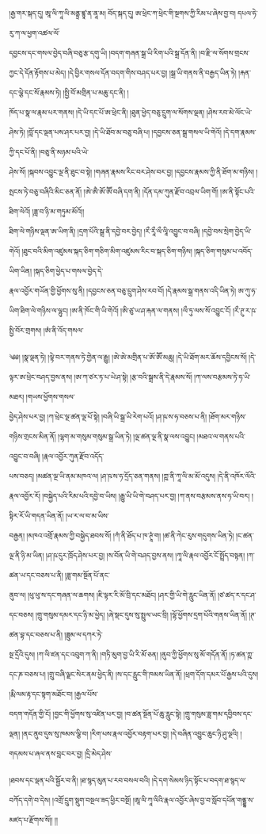 ﻿  
།རྒྱ་གར་སྐད་དུ། ཨཱ་ལི་ཀཱ་ལི་མནྟྲ་ཛྙཱ་ན་ནཱ་མ། བོད་སྐད་དུ། ཨ་ཕྲེང་ཀ་ཕྲེང་གི་སྔགས་ཀྱི་རིམ་པ་ཞེས་བྱ་བ། དཔལ་ཧེ་རུ་ཀ་ལ་ཕྱག་འཚལ་ལོ་  
དབྱངས་དང་གསལ་བྱེད་བཞི་བཅུ་རྩ་དགུ་ཡི། །བདག་གཞན་སྒྲ་ཡི་རིག་པའི་སྒྲ་དོན་ནི། །བ་རྫི་ལ་སོགས་གྲངས་ཀྱང་དེ་དོན་རྟོགས་པ་མེད། །དེ་བྱིར་གསལ་དོན་བདག་གིས་བཤད་པར་བྱ། །སྒྲ་ཡི་གནས་ནི་བརྒྱད་ཡིན་ཏེ། །རྐན་དང་ལྕེ་དང་སོ་རྣམས་ཏེ། །སྤྱི་བོ་མགྲིན་པ་མཆུ་དང་ནི། །  
ཁོད་པ་སྣ་ལ་རྣམ་པར་གནས། །དེ་ཡི་དང་པོ་ཨ་ཕྲེང་ནི། །ཐུན་ཕྱེད་བཅུ་དྲུག་ལ་སོགས་ལྡན། །ཤེས་རབ་མེ་ལོང་ཡེ་ཤེས་ཏེ། །བློ་དང་ལྡན་པས་ཤར་པར་བྱ། །དེ་ཡི་ཐོབ་མ་བཅུ་བཞི་པ། །དབྱངས་ཅན་སྒྲ་གསལ་ཡི་གེའོ། །དེ་དག་རྣམས་ཀྱི་དང་པོ་ནི། །བཅུ་ནི་མཉམ་པའི་ཡེ་  
ཤེས་སོ། །སྐབས་འབྱུང་ལྔ་ནི་ཐུང་བ་སྟེ། །གཞན་རྣམས་རིང་བར་ཤེས་བར་བྱ། །དབྱངས་རྣམས་ཀྱི་ནི་ཐོག་མ་གཉིས། །སྤངས་ཏེ་བཅུ་བཞིའི་མིང་ཅན་ནོ། །ཨེ་ཨཻ་ཨོ་ཨཽ་བཞི་དག་ནི། །དོན་དམ་ཀུན་རྫོབ་འབྲལ་ཡིག་གོ། །ཨ་ནི་སྟོང་པའི་ཐིག་ལེའོ། །ཟླ་བ་ཉི་མ་གཏུམ་མོའོ།།  
ཐིག་ལེ་གཉིས་ལྡན་ཨ་ཡིག་ནི། །དྲག་པོའི་སྒྲ་ནི་དབྱེ་བར་བྱེད། །རྀ་རཱྀ་ལྀ་ལཱི་འབྱུང་བ་བཞི། །དབྱེ་བས་སྲེག་བྱེད་ཡི་གེའོ། །ཐུང་བའི་མིག་འཛུམས་སྐད་ཅིག་གཅིག་མིག་འཛུམས་རིང་བ་སྐད་ཅིག་གཉིས། །སྐད་ཅིག་གསུམ་པ་འབོད་ཡིག་ཡིན། །སྐད་ཅིག་ཕྱེད་པ་གསལ་བྱེད་དེ་  
རྣལ་འབྱོར་གཡོན་གྱི་ཕྱོགས་སུ་ནི། །དབྱངས་ཅན་བཅུ་དྲུག་ཤེས་རབ་བོ། །དེ་རྣམས་སྒྲ་གནས་འདི་ཡིན་ཏེ། ཨ་ཀུ་ཧ་ཡིག་ཐིག་ལེ་གཉིས་ལ་ལྷུང། །ཨ་ནི་ཁོང་གི་ཡི་གེའོ། །ཨི་ཙུ་ཡ་ཤ་རྐན་ལ་གནས། །ལྀ་ཏུ་ལས་སོ་འབྱུང་ངོ། །རྀ་ཊུ་ར་ཥ་སྤྱི་བོར་གྲགས། །ཨཾ་ནི་འོད་གསལ་  
  
༄༅། །སྣ་ལྡན་ཏེ། །ལྟེ་བར་གནས་ཏེ་གྱེན་ལ་རྒྱུ། །ཨེ་ཨེ་མགྲིན་པ་ཨོ་ཨཽ་མཆུ། །དེ་ཡི་ཐོག་མར་ཆོས་དབྱིངས་སོ། །དེ་ལྟར་ཨ་ཕྲེང་བཤད་བྱས་ནས། །ཨ་ཀ་ཙར་ཏ་པ་ཡེ་ཤ་སྟེ། །རྩ་བའི་སྒྲས་ནི་དེ་རྣམས་སོ། །ཀ་ལས་བརྩམས་ཏེ་ཧ་ཡི་མཐར། །གཡས་ཕྱོགས་གསལ་  
བྱེད་ཤེས་པར་བྱ། །ཀ་ཕྲེང་ལྔ་ཚན་ལྔ་པོ་སྟེ། །བཞི་ཡི་སྒྲ་ཡི་རེག་པའོ། །ཤ་ཥ་ས་ཧ་བཅས་པ་ནི། །ཐོག་མར་གཉིས་གཉིས་གྲངས་མིན་ནོ། །ལྷག་མ་གསུམ་གསུམ་སྒྲ་ཡིན་ཏེ། །ལྔ་ཚན་ལྔ་ནི་སྣ་ལས་འབྱུང། །མཐའ་ལ་གནས་པའི་འབྱུང་བ་བཞི། །རྣལ་འབྱོར་ཀུན་རྫོབ་འདོད་  
པས་བཅད། །མཚན་ལྔ་ཡི་ནམ་མཁའ་ལ། །ཤ་ཥ་ས་ཧ་དྲོད་ཅན་གནས། །ཀྵ་ནི་ཀཱ་ལི་མ་མོ་འདུས། །དེ་ནི་འཁོར་ལོའི་རྣལ་འབྱོར་རོ། །བསྐྱེད་པའི་རིམ་པའི་དབྱེ་བ་ཡིས། །རྒྱུ་ཡི་ཡི་གེ་བཤད་པར་བྱ། །ཀ་ནས་བརྩམས་ནས་ཧ་ཡི་བར། །སྟིར་རོ་ཡི་གདན་ཡིན་ནོ། །ཡ་ར་ལ་བ་མ་ཡིས་  
བརྒྱན། །མཁའ་འགྲོ་རྣམས་ཀྱི་བསྐྱེད་ཐབས་སོ། །ཀཾ་ནི་ཐོད་པ་ཁ་ཊཱཾ་ག། །ཚ་ནི་ཀེང་རུས་གདུགས་ཡིན་ཏེ། །ང་ཚན་ལྔ་ནི་ཉི་མ་ཡིན། །ཤ་ཥ་དུར་ཁྲོད་ཤེས་པར་བྱ། །ས་བོན་ཡི་གེ་བཤད་བྱས་ནས། །ཀཱ་ལི་རྣལ་འབྱོར་ངོ་སྤྲོད་བསྟན། །ཀ་ཚན་ཡ་དང་བཅས་པ་ནི། །ཟླ་གམ་སྔོན་པོ་ནང་  
ནུབ་ལ། །ཕུ་ཕུ་ས་དང་གཞན་ལ་ཆགས། །ཇི་ལྟར་རི་མོ་བྲི་དང་མཐོང། །ཤར་གྱི་ཡི་གེ་རླུང་ཡིན་ནོ། །ཙ་ཚད་ར་དང་ཤ་དང་བཅས། །གྲུ་གསུམ་དམར་དང་ཉི་མ་ཕྱེད། །ཞེ་སྡང་དུས་སུ་སྤྲུལ་ཡང་བྲི། །ལྷོ་ཕྱོགས་དྲག་པོའི་གནས་ཡིན་ནོ། །ཊ་ཚན་བྷ་དང་བཅས་པ་ནི། །ཟླུམ་ལ་དཀར་ཏེ་  
སྔ་དྲོའི་དུས། །ཀ་ལི་ཛན་དང་འབུག་ཀ་ནི། །གཏི་མུག་བྱ་ཡི་རི་མོ་ཅན། །ནུབ་ཀྱི་ཕྱོགས་སུ་མོ་གདོན་ནོ། །ཏ་ཚན་ཀྵ་དང་ཎ་བཅས་པ། །གྲུ་བཞི་ལྗང་སེར་ནམ་ཕྱེད་ནི། །ས་དང་རླུང་གི་ཁམས་ཡིན་ནོ། །ཕྲག་དོག་དམར་པོ་རྒྱས་པའི་དུས། །རྨི་ལམ་རྟ་དང་སྟག་མཐོང་བ། །རྒྱལ་པོས་  
བདག་གདོན་གྱི་ངོ། །བྱང་གི་ཕྱོགས་སུ་འཛིན་པར་བྱ། །བ་ཚན་སྔོན་པོ་ཆུ་རླུང་སྟེ། །གྲུ་གསུམ་ཟླ་གམ་དབྱིབས་དང་ལྡན། །ནང་ནུབ་དུས་སུ་ཁམས་ལྕི་བ། །རིག་པས་རྣལ་འབྱོར་བརྟག་པར་བྱ། །དེ་བཞིན་འབྱུང་ཆུང་ཉི་ཤུ་ལྔའི། །གདམས་པ་ཞལ་ནས་བླང་བར་བྱ། །དྲི་མེད་ཤེས་  
  
།ཐབས་དང་ལྡན་པའི་སྦྱོར་བ་ནི། །ཐ་སྙད་མུན་པ་རབ་བསལ་བའི། །དེ་དག་སེམས་ཉིད་སྟོང་པ་བདག་ཐ་སྙད་ལ་བཀོད་དགེ་བ་དེས། །འགྲོ་དྲུག་སྡུག་བསྔལ་ཟད་ཕྱིར་བསྔོ། །ཨཱ་ལི་ཀཱ་ལིའི་རྣལ་འབྱོར་ཞེས་བྱ་བ་སློབ་དཔོན་གནྡྷ་ས་མཛད་པ་རྫོགས་སོ།། །།  
  
  
